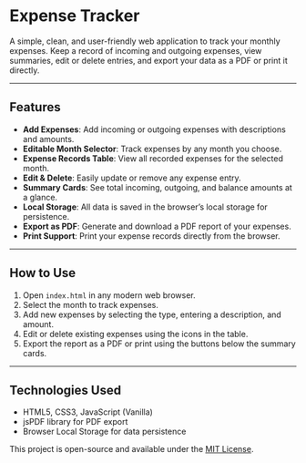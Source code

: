 # Expense Tracker

A simple, clean, and user-friendly web application to track your monthly expenses. Keep a record of incoming and outgoing expenses, view summaries, edit or delete entries, and export your data as a PDF or print it directly.

---

## Features

- **Add Expenses**: Add incoming or outgoing expenses with descriptions and amounts.
- **Editable Month Selector**: Track expenses by any month you choose.
- **Expense Records Table**: View all recorded expenses for the selected month.
- **Edit & Delete**: Easily update or remove any expense entry.
- **Summary Cards**: See total incoming, outgoing, and balance amounts at a glance.
- **Local Storage**: All data is saved in the browser’s local storage for persistence.
- **Export as PDF**: Generate and download a PDF report of your expenses.
- **Print Support**: Print your expense records directly from the browser.

---

## How to Use

1. Open `index.html` in any modern web browser.
2. Select the month to track expenses.
3. Add new expenses by selecting the type, entering a description, and amount.
4. Edit or delete existing expenses using the icons in the table.
5. Export the report as a PDF or print using the buttons below the summary cards.

---

## Technologies Used

- HTML5, CSS3, JavaScript (Vanilla)
- jsPDF library for PDF export
- Browser Local Storage for data persistence

This project is open-source and available under the [MIT License](LICENSE).
